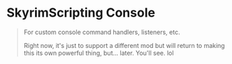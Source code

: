 # SkyrimScripting Console

> For custom console command handlers, listeners, etc.
>
> Right now, it's just to support a different mod but will return to making
> this its own powerful thing, but... later. You'll see. lol
